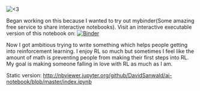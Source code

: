 ![<3](c[https://raw.githubusercontent.com/DavidSanwald/ai-notebook/master/screen.png)

Began working on this because I wanted to try out mybinder(Some amazing free service to share interactive notebooks).
Visit an interactive executable version of this notebook on:
[![Binder](http://mybinder.org/badge.svg)](http://mybinder.org:/repo/davidsanwald/ai-notebook)

Now I got ambitious trying to write something which helps people getting into reinforcement learning. I enjoy RL so much but sometimes I feel like the amount of math is preventing people from making their first steps into RL.
My goal is making someone falling in love with RL as much as I am.


Static version:
http://nbviewer.jupyter.org/github/DavidSanwald/ai-notebook/blob/master/index.ipynb
